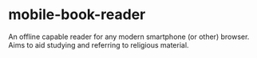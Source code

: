 mobile-book-reader
==================

An offline capable reader for any modern smartphone (or other) browser.
Aims to aid studying and referring to religious material.
